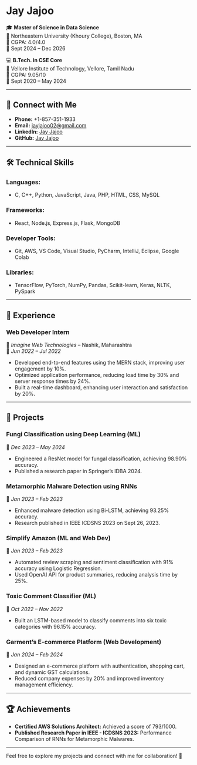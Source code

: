 # Jay Jajoo

🎓 **Master of Science in Data Science**  
📍 Northeastern University (Khoury College), Boston, MA  
🌟 CGPA: 4.0/4.0  
📅 Sept 2024 – Dec 2026  

💻 **B.Tech. in CSE Core**  
📍 Vellore Institute of Technology, Vellore, Tamil Nadu  
🌟 CGPA: 9.05/10  
📅 Sept 2020 – May 2024  

---

## 🔗 Connect with Me  
- **Phone:** +1-857-351-1933  
- **Email:** [jayjajoo02@gmail.com](mailto:jayjajoo02@gmail.com)  
- **LinkedIn:** [Jay Jajoo](https://www.linkedin.com/in/jay-jajoo-64958b15a)  
- **GitHub:** [Jay Jajoo](https://github.com/JayJajoo)  

---

## 🛠️ Technical Skills  

### **Languages:**  
- C, C++, Python, JavaScript, Java, PHP, HTML, CSS, MySQL  

### **Frameworks:**  
- React, Node.js, Express.js, Flask, MongoDB  

### **Developer Tools:**  
- Git, AWS, VS Code, Visual Studio, PyCharm, IntelliJ, Eclipse, Google Colab  

### **Libraries:**  
- TensorFlow, PyTorch, NumPy, Pandas, Scikit-learn, Keras, NLTK, PySpark  

---

## 💼 Experience  

### **Web Developer Intern**  
📍 *Imagine Web Technologies* – Nashik, Maharashtra  
📅 *Jun 2022 – Jul 2022*  
- Developed end-to-end features using the MERN stack, improving user engagement by 10%.  
- Optimized application performance, reducing load time by 30% and server response times by 24%.  
- Built a real-time dashboard, enhancing user interaction and satisfaction by 20%.  

---

## 📂 Projects  

### **Fungi Classification using Deep Learning (ML)**  
📅 *Dec 2023 – May 2024*  
- Engineered a ResNet model for fungal classification, achieving 98.90% accuracy.  
- Published a research paper in Springer’s IDBA 2024.  

### **Metamorphic Malware Detection using RNNs**  
📅 *Jan 2023 – Feb 2023*  
- Enhanced malware detection using Bi-LSTM, achieving 93.25% accuracy.  
- Research published in IEEE ICDSNS 2023 on Sept 26, 2023.  

### **Simplify Amazon (ML and Web Dev)**  
📅 *Jan 2023 – Feb 2023*  
- Automated review scraping and sentiment classification with 91% accuracy using Logistic Regression.  
- Used OpenAI API for product summaries, reducing analysis time by 25%.  

### **Toxic Comment Classifier (ML)**  
📅 *Oct 2022 – Nov 2022*  
- Built an LSTM-based model to classify comments into six toxic categories with 96.15% accuracy.  

### **Garment’s E-commerce Platform (Web Development)**  
📅 *Jan 2024 – Feb 2024*  
- Designed an e-commerce platform with authentication, shopping cart, and dynamic GST calculations.  
- Reduced company expenses by 20% and improved inventory management efficiency.  

---

## 🏆 Achievements  

- **Certified AWS Solutions Architect:** Achieved a score of 793/1000.  
- **Published Research Paper in IEEE - ICDSNS 2023:** Performance Comparison of RNNs for Metamorphic Malwares.  

---

Feel free to explore my projects and connect with me for collaboration! 🚀
